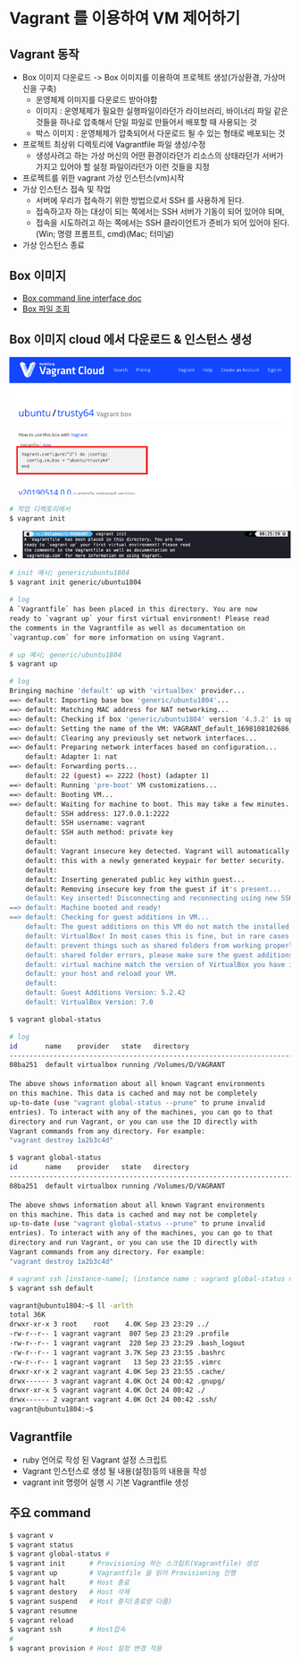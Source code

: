 # Vagrant 를 이용하여 VM 제어하기

## Vagrant 동작
- Box 이미지 다운로드 -> Box 이미지를 이용하여 프로젝트 생성(가상환경, 가상머신을 구축)
  * 운영체제 이미지를 다운로드 받아야함
  * 이미지 : 운영체제가 필요한 실행파일이라던가 라이브러리, 바이너리 파일 같은 것들을 하나로 압축해서 단일 파일로 만들어서 배포할 때 사용되는 것
  * 박스 이미지 : 운영체제가 압축되어서 다운로드 될 수 있는 형태로 배포되는 것
- 프로젝트 최상위 디렉토리에 Vagrantfile 파일 생성/수정
  * 생성사려고 하는 가상 머신의 어떤 환경이라던가 리소스의 상태라던가 서버가 가지고 있어야 할 설정 파일이라던가 이런 것들을 지정
- 프로젝트를 위한 vagrant 가상 인스턴스(vm)시작
- 가상 인스턴스 접속 및 작업
  * 서버에 우리가 접속하기 위한 방법으로서 SSH 를 사용하게 된다.
  * 접속하고자 하는 대상이 되는 쪽에서는 SSH 서버가 기동이 되어 있어야 되며,
  * 접속을 시도하려고 하는 쪽에서는 SSH 클라이언트가 준비가 되어 있어야 된다.(Win; 명령 프롬프트, cmd)(Mac; 터미널)
- 가상 인스턴스 종료

## Box 이미지
- [Box command line interface doc](https://developer.hashicorp.com/vagrant/docs/boxes)
- [Box 파일 조회](https://app.vagrantup.com/boxes/search)


## Box 이미지 cloud 에서 다운로드 & 인스턴스 생성
![Vagrantfile](./vagrant-cloud-vagrantfile.png)
```bash
# 작업 디렉토리에서
$ vagrant init
```
- ![vagrant init](./vagrant-init.png)
```bash
# init 예시; generic/ubuntu1804
$ vagrant init generic/ubuntu1804
```
```bash
# log
A `Vagrantfile` has been placed in this directory. You are now
ready to `vagrant up` your first virtual environment! Please read
the comments in the Vagrantfile as well as documentation on
`vagrantup.com` for more information on using Vagrant.
```
```bash
# up 예시; generic/ubuntu1804
$ vagrant up
```
```bash
# log
Bringing machine 'default' up with 'virtualbox' provider...
==> default: Importing base box 'generic/ubuntu1804'...
==> default: Matching MAC address for NAT networking...
==> default: Checking if box 'generic/ubuntu1804' version '4.3.2' is up to date...
==> default: Setting the name of the VM: VAGRANT_default_1698108102686_54644
==> default: Clearing any previously set network interfaces...
==> default: Preparing network interfaces based on configuration...
    default: Adapter 1: nat
==> default: Forwarding ports...
    default: 22 (guest) => 2222 (host) (adapter 1)
==> default: Running 'pre-boot' VM customizations...
==> default: Booting VM...
==> default: Waiting for machine to boot. This may take a few minutes...
    default: SSH address: 127.0.0.1:2222
    default: SSH username: vagrant
    default: SSH auth method: private key
    default:
    default: Vagrant insecure key detected. Vagrant will automatically replace
    default: this with a newly generated keypair for better security.
    default:
    default: Inserting generated public key within guest...
    default: Removing insecure key from the guest if it's present...
    default: Key inserted! Disconnecting and reconnecting using new SSH key...
==> default: Machine booted and ready!
==> default: Checking for guest additions in VM...
    default: The guest additions on this VM do not match the installed version of
    default: VirtualBox! In most cases this is fine, but in rare cases it can
    default: prevent things such as shared folders from working properly. If you see
    default: shared folder errors, please make sure the guest additions within the
    default: virtual machine match the version of VirtualBox you have installed on
    default: your host and reload your VM.
    default:
    default: Guest Additions Version: 5.2.42
    default: VirtualBox Version: 7.0
```
```bash
$ vagrant global-status
```
```bash
# log
id       name    provider   state   directory
------------------------------------------------------------------------
08ba251  default virtualbox running /Volumes/D/VAGRANT

The above shows information about all known Vagrant environments
on this machine. This data is cached and may not be completely
up-to-date (use "vagrant global-status --prune" to prune invalid
entries). To interact with any of the machines, you can go to that
directory and run Vagrant, or you can use the ID directly with
Vagrant commands from any directory. For example:
"vagrant destroy 1a2b3c4d"
```
```bash
$ vagrant global-status
id       name    provider   state   directory
------------------------------------------------------------------------
08ba251  default virtualbox running /Volumes/D/VAGRANT

The above shows information about all known Vagrant environments
on this machine. This data is cached and may not be completely
up-to-date (use "vagrant global-status --prune" to prune invalid
entries). To interact with any of the machines, you can go to that
directory and run Vagrant, or you can use the ID directly with
Vagrant commands from any directory. For example:
"vagrant destroy 1a2b3c4d"
```
```bash
# vagrant ssh [instance-name]; (instance name : vagrant global-status name)
$ vagrant ssh default
```
```bash
vagrant@ubuntu1804:~$ ll -arlth
total 36K
drwxr-xr-x 3 root    root    4.0K Sep 23 23:29 ../
-rw-r--r-- 1 vagrant vagrant  807 Sep 23 23:29 .profile
-rw-r--r-- 1 vagrant vagrant  220 Sep 23 23:29 .bash_logout
-rw-r--r-- 1 vagrant vagrant 3.7K Sep 23 23:55 .bashrc
-rw-r--r-- 1 vagrant vagrant   13 Sep 23 23:55 .vimrc
drwxr-xr-x 2 vagrant vagrant 4.0K Sep 23 23:55 .cache/
drwx------ 3 vagrant vagrant 4.0K Oct 24 00:42 .gnupg/
drwxr-xr-x 5 vagrant vagrant 4.0K Oct 24 00:42 ./
drwx------ 2 vagrant vagrant 4.0K Oct 24 00:42 .ssh/
vagrant@ubuntu1804:~$
```
## Vagrantfile
- ruby 언어로 작성 된 Vagrant 설정 스크립트
- Vagrant 인스턴스로 생성 될 내용(설정)등의 내용을 작성
- vagrant init 명령어 실행 시 기본 Vagrantfile 생성

## 주요 command
```bash
$ vagrant v
$ vagrant status
$ vagrant global-status #
$ vagrant init      # Provisioning 하는 스크립트(Vagrantfile) 생성 
$ vagrant up        # Vagrantfile 을 읽어 Provisioning 진행
$ vagrant halt      # Host 종료
$ vagrant destory   # Host 삭제
$ vagrant suspend   # Host 중지(종료랑 다름)
$ vagrant resumne
$ vagrant reload
$ vagrant ssh       # Host접속
#
$ vagrant provision # Host 설정 변경 적용
```
